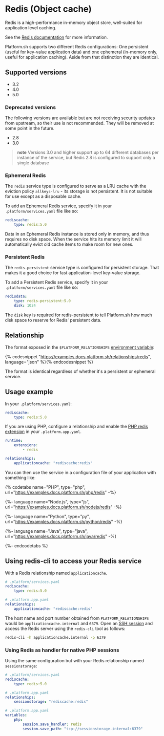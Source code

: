 # Redis (Object cache)

Redis is a high-performance in-memory object store, well-suited for application level caching.

See the [Redis documentation](https://redis.io/documentation) for more information.

Platform.sh supports two different Redis configurations: One persistent (useful for key-value application data) and one ephemeral (in-memory only, useful for application caching).  Aside from that distinction they are identical.

## Supported versions

* 3.2
* 4.0
* 5.0

### Deprecated versions

The following versions are available but are not receiving security updates from upstream, so their use is not recommended. They will be removed at some point in the future.

* 2.8
* 3.0

> **note**
> Versions 3.0 and higher support up to 64 different databases per instance of the service, but Redis 2.8 is configured to support only a single database

### Ephemeral Redis

The `redis` service type is configured to serve as a LRU cache with the eviction policy `allkeys-lru` - its storage is not persistent.  It is not suitable for use except as a disposable cache.

To add an Ephemeral Redis service, specify it in your `.platform/services.yaml` file like so:

```yaml
rediscache:
    type: redis:5.0
```

Data in an Ephemeral Redis instance is stored only in memory, and thus requires no disk space.  When the service hits its memory limit it will automatically evict old cache items to make room for new ones.

### Persistent Redis

The `redis-persistent` service type is configured for persistent storage. That makes it a good choice for fast application-level key-value storage.

To add a Persistent Redis service, specify it in your `.platform/services.yaml` file like so:

```yaml
redisdata:
    type: redis-persistent:5.0
    disk: 1024
```

The `disk` key is required for redis-persistent to tell Platform.sh how much disk space to reserve for Redis' persistent data.

## Relationship

The format exposed in the ``$PLATFORM_RELATIONSHIPS`` [environment variable](/development/variables.md#platformsh-provided-variables):

{% codesnippet "https://examples.docs.platform.sh/relationships/redis", language="json" %}{% endcodesnippet %}

The format is identical regardless of whether it's a persistent or ephemeral service.

## Usage example

In your ``.platform/services.yaml``:

```yaml
rediscache:
    type: redis:5.0
```

If you are using PHP, configure a relationship and enable the [PHP redis extension](/languages/php/extensions.md) in your `.platform.app.yaml`.

```yaml
runtime:
    extensions:
        - redis

relationships:
    applicationcache: "rediscache:redis"
```

You can then use the service in a configuration file of your application with something like:

{% codetabs name="PHP", type="php", url="https://examples.docs.platform.sh/php/redis" -%}

{%- language name="Node.js", type="js", url="https://examples.docs.platform.sh/nodejs/redis" -%}

{%- language name="Python", type="py", url="https://examples.docs.platform.sh/python/redis" -%}

{%- language name="Java", type="java", url="https://examples.docs.platform.sh/java/redis" -%}

{%- endcodetabs %}

## Using redis-cli to access your Redis service

With a Redis relationship named `applicationcache`.

```yaml
# .platform/services.yaml
rediscache:
    type: redis:5.0
```

```yaml
# .platform.app.yaml
relationships:
    applicationcache: "rediscache:redis"
```

The host name and port number obtained from `PLATFORM_RELATIONSHIPS` would be `applicationcache.internal` and `6379`. Open an [SSH session](/development/ssh.md) and access the Redis server using the `redis-cli` tool as follows:

```bash
redis-cli -h applicationcache.internal -p 6379
```

### Using Redis as handler for native PHP sessions

Using the same configuration but with your Redis relationship named `sessionstorage`:

```yaml
# .platform/services.yaml
rediscache:
    type: redis:5.0
```

```yaml
# .platform.app.yaml
relationships:
    sessionstorage: "rediscache:redis"
```

```yaml
# .platform.app.yaml
variables:
    php:
        session.save_handler: redis
        session.save_path: "tcp://sessionstorage.internal:6379"
```

